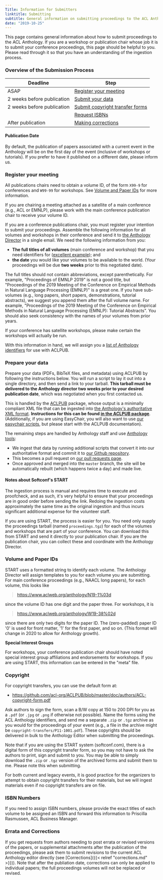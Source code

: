 ```yaml
---
Title: Information for Submitters
linktitle: Submitting
subtitle: General information on submitting proceedings to the ACL Anthology (for event chairs)
date: "2019-10-25"
---
```


This page contains general information about how to submit proceedings to the ACL Anthology.
If you are a workshop or publication chair whose job it is to submit your conference proceedings, this page should be helpful to you.
Please read through it so that you have an understanding of the ingestion process.

### Overview of the Submission Process

| Deadline                   | Step                                            |
|----------------------------|-------------------------------------------------|
| ASAP                       | [Register your meeting](#register-your-meeting) |
| 2 weeks before publication | [Submit your data](#submit-your-data)           |
| 2 weeks before publication | [Submit copyright transfer forms](#copyright)   |
|                            | [Request ISBNs](#isbn-numbers)                  |
| After publication          | [Making corrections](#errata-and-corrections)   |

#### Publication Date

By default, the publication of papers associated with a current event in the Anthology will be on the first day of the event (inclusive of workshops or tutorials).
If you prefer to have it published on a different date, please inform us.

### Register your meeting

All publications chairs need to obtain a volume ID, of the form `X99-9` for conferences and `W99-99` for workshops. See [Volume and Paper IDs](#volume-and-paper-ids) for more information.

If you are chairing a meeting attached as a satellite of a main conference (e.g., ACL or EMNLP), please work with the main conference publication chair to receive your volume ID.

If you are a conference publications chair, you must register your intention to submit your proceedings. Assemble the following information for all volumes and workshops in their conference and send it to [the Anthology Director](mailto:anthology@aclweb.org) in a single email.
We need the following information from you:

-  **The full titles of all volumes** (main conference and workshop) that you need identifiers for ([excellent example](https://docs.google.com/spreadsheets/d/13F1XhnT4PsiN-ZXcpv6QUp5A2qlr6-W9MoDgCkBOw9w/edit#gid=0)); and
-  **the date** you would like your volumes to be available to the world.
   (Your proceedings will be due **two weeks** prior to this negotiated date).

The full titles should not contain abbreviations, except parenthetically.
For example, "Proceedings of EMNLP 2019" is not a good title, but "Proceedings of the 2019 Meeting of the Conference on Empirical Methods in Natural Language Processing (EMNLP)" is a great one.
If you have sub-volumes (e.g., long papers, short papers, demonstrations, tutorial abstracts), we suggest you append them after the full volume name.
For example, "Proceedings of the 2019 Meeting of the Conference on Empirical Methods in Natural Language Processing (EMNLP): Tutorial Abstracts".
You should also seek consistency with the names of your volumes from prior years.

If your conference has satellite workshops, please make certain the workshops will actually be run.

With this information in hand, we will assign you a [list of Anthology identifiers](https://docs.google.com/spreadsheets/d/166W-eIJX2rzCACbjpQYOaruJda7bTZrY7MBw_oa7B2E/edit?usp=sharing) for use with ACLPUB.

### Prepare your data

Prepare your data (PDFs, BibTeX files, and metadata) using ACLPUB by following the instructions below.
   You will run a script to lay it out into a single directory, and then send a link to your tarball.
   **This tarball must be delivered to the Anthology director two weeks prior to your desired publication date**, which was negotiated when you first contacted us.

This is handled by the [ACLPUB](https://github.com/acl-org/ACLPUB/) package, whose output is a minimally compliant XML file that can be ingested into [the Anthology's authoritative XML format](#authoritative-xml-format).
**Instructions for this can be found [in the ACLPUB package](https://github.com/acl-org/ACLPUB/blob/master/anthologize/README.md)**.
(Additionally, if you are using EasyChair, you will also want to use [our easychair scripts](https://github.com/acl-org/easy2acl), but please start with the ACLPUB documentation).

The remaining steps are handled by Anthology staff and use [Anthology tools](https://github.com/acl-org/acl-anthology/tree/master/bin/):

- We ingest that data by running additional scripts that convert it into our authoritative format and commit it to [our Github repository](https://github.com/acl-org/acl-anthology/).
- This becomes a pull request on [our pull requests page](https://github.com/acl-org/acl-anthology/pulls).
- Once approved and merged into the `master` branch, the site will be automatically rebuilt (which happens twice a day) and made live.

#### Notes about Softconf's START

The ingestion process is manual and requires time to execute and proofcheck, and as such, it's very helpful to ensure that your proceedings are in good order before sending the link.
Redoing the ingestion costs approximately the same time as the original ingestion and thus incurs significant additional expense for the volunteer staff.

If you are using START, the process is easier for you.
You need only supply the proceedings tarball (named `proceedings.tgz`) for each of the volumes and workshops that are part of your conference.
You can download this from START and send it directly to your publication chair.
If you are the publication chair, you can collect these and coordinate with the Anthology Director.

### Volume and Paper IDs

START uses a formatted string to identify each volume.
The Anthology Director will assign templates to you for each volume you are submitting.
For main conference proceedings (e.g., NAACL long papers), for each volume, this looks like

> https://www.aclweb.org/anthology/N19-1%03d

since the volume ID has one digit and the paper three.
For workshops, it is

> https://www.aclweb.org/anthology/W19-38%02d

since there are only two digits for the paper ID.
The (zero-padded) paper ID '0' is used for front matter, '1' for the first paper, and so on.
(This format will change in 2020 to allow for Anthology growth).

**Special Interest Groups**

For workshops, your conference publication chair should have noted special interest group affiliations and endorsements for workshops.
If you are using START, this information can be entered in the "meta" file.

### Copyright

For copyright transfers, you can use the default form at:

+ https://github.com/acl-org/ACLPUB/blob/master/doc/authors/ACL-copyright-form.pdf

Ask authors to sign the form, scan a B/W copy at 150 to 200 DPI for you as a
`.pdf` (or `.jpg` or `.png` if otherwise not possible). Name the forms using
the ACL Anthology identifiers, and send me a separate `.zip` or `.tgz`
archive as you would for the proceedings of your event (e.g., a file in the
archive might be `copyright-transfers/P11-1001.pdf`).
These copyrights should be delivered in bulk to the Anthology Editor when submitting the proceedings.

Note that if you are using the START system (softconf.com), there is a
digital form of this copyright transfer form, so you may not have to ask the
authors to print, sign and submit to you. You may be able to simply download
the `.zip` or `.tgz` version of the archived forms and submit them to
me. Please note this when submitting.

For both current and legacy events, it is good practice for the organizers
to attempt to obtain copyright transfers for their materials, but we will
ingest materials even if no copyright transfers are on file.

### ISBN Numbers

If you need to assign ISBN numbers, please provide the exact titles of each volume to be assigned an ISBN and forward this information to Priscilla Rasmussen, ACL Business Manager.

### Errata and Corrections

If you get requests from authors needing to post errata or revised versions of the papers, or supplemental attachments after the publication of the proceedings, please ask them to submit revisions to the current ACL Anthology editor directly (see [Corrections]({{< relref "corrections.md" >}})).
Note that after the publiation date, corrections can only be applied to individual papers; the full proceedings volumes will not be replaced or revised.

